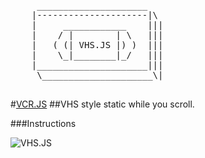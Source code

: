 <pre>
	 _____________________
	|---------------------|\
	|     ____________    |||
	|    / |        | \   |||
	|   ( (| VHS.JS |) )  |||
	|    \_|________|_/   |||
	|_____________________|||
	 \_____________________\|

</pre>

#[VCR.JS](http://julianmaunder.github.com/vhs-js/)
##VHS style static while you scroll.

###Instructions

![VHS.JS](http://julianmaunder.github.com/vcr-js/images/thumbnail.jpg)
